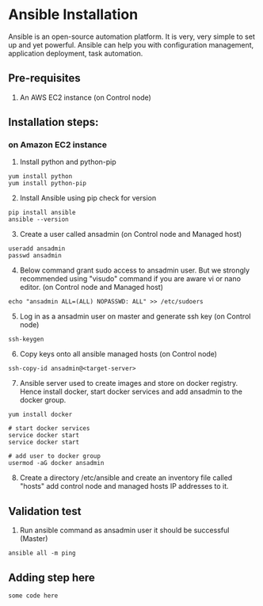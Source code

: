 # Ansible Installation
Ansible is an open-source automation platform. It is very, very simple to set up and yet powerful. Ansible can help you with configuration management, application deployment, task automation.

## Pre-requisites

1. An AWS EC2 instance (on Control node)

## Installation steps:

### on Amazon EC2 instance

1. Install python and python-pip

```
yum install python
yum install python-pip
```
2. Install Ansible using pip check for version
```
pip install ansible
ansible --version
```
3. Create a user called ansadmin (on Control node and Managed host)
```
useradd ansadmin
passwd ansadmin
```
4. Below command grant sudo access to ansadmin user. But we strongly recommended using "visudo" command if you are aware vi or nano editor. (on Control node and Managed host)
```
echo "ansadmin ALL=(ALL) NOPASSWD: ALL" >> /etc/sudoers
```
5. Log in as a ansadmin user on master and generate ssh key (on Control node)
```
ssh-keygen
```
6. Copy keys onto all ansible managed hosts (on Control node)
```
ssh-copy-id ansadmin@<target-server>
```
7. Ansible server used to create images and store on docker registry. Hence install docker, start docker services and add ansadmin to the docker group.
```
yum install docker

# start docker services 
service docker start
service docker start 

# add user to docker group 
usermod -aG docker ansadmin
```
8. Create a directory /etc/ansible and create an inventory file called "hosts" add control node and managed hosts IP addresses to it.
## Validation test
1. Run ansible command as ansadmin user it should be successful (Master)
```
ansible all -m ping
```
## Adding step here
``` 
some code here
```

